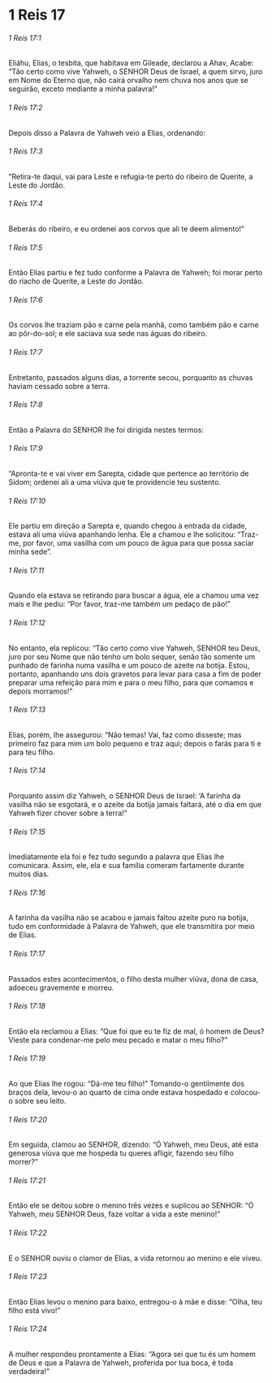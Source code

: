 # 1 Reis 17

###### 1 Reis 17:1

Eliáhu, Elias, o tesbita, que habitava em Gileade, declarou a Ahav, Acabe: “Tão certo como vive Yahweh, o SENHOR Deus de Israel, a quem sirvo, juro em Nome do Eterno que, não cairá orvalho nem chuva nos anos que se seguirão, exceto mediante a minha palavra!”

###### 1 Reis 17:2

Depois disso a Palavra de Yahweh veio a Elias, ordenando:

###### 1 Reis 17:3

“Retira-te daqui, vai para Leste e refugia-te perto do ribeiro de Querite, a Leste do Jordão.

###### 1 Reis 17:4

Beberás do ribeiro, e eu ordenei aos corvos que ali te deem alimento!”

###### 1 Reis 17:5

Então Elias partiu e fez tudo conforme a Palavra de Yahweh; foi morar perto do riacho de Querite, a Leste do Jordão.

###### 1 Reis 17:6

Os corvos lhe traziam pão e carne pela manhã, como também pão e carne ao pôr-do-sol; e ele saciava sua sede nas águas do ribeiro.

###### 1 Reis 17:7

Entretanto, passados alguns dias, a torrente secou, porquanto as chuvas haviam cessado sobre a terra.

###### 1 Reis 17:8

Então a Palavra do SENHOR lhe foi dirigida nestes termos:

###### 1 Reis 17:9

“Apronta-te e vai viver em Sarepta, cidade que pertence ao território de Sidom; ordenei ali a uma viúva que te providencie teu sustento.

###### 1 Reis 17:10

Ele partiu em direção a Sarepta e, quando chegou à entrada da cidade, estava ali uma viúva apanhando lenha. Ele a chamou e lhe solicitou: “Traz-me, por favor, uma vasilha com um pouco de água para que possa saciar minha sede”.

###### 1 Reis 17:11

Quando ela estava se retirando para buscar a água, ele a chamou uma vez mais e lhe pediu: “Por favor, traz-me também um pedaço de pão!”

###### 1 Reis 17:12

No entanto, ela replicou: “Tão certo como vive Yahweh, SENHOR teu Deus, juro por seu Nome que não tenho um bolo sequer, senão tão somente um punhado de farinha numa vasilha e um pouco de azeite na botija. Estou, portanto, apanhando uns dois gravetos para levar para casa a fim de poder preparar uma refeição para mim e para o meu filho, para que comamos e depois morramos!”

###### 1 Reis 17:13

Elias, porém, lhe assegurou: “Não temas! Vai, faz como disseste; mas primeiro faz para mim um bolo pequeno e traz aqui; depois o farás para ti e para teu filho.

###### 1 Reis 17:14

Porquanto assim diz Yahweh, o SENHOR Deus de Israel: ‘A farinha da vasilha não se esgotará, e o azeite da botija jamais faltará, até o dia em que Yahweh fizer chover sobre a terra!”

###### 1 Reis 17:15

Imediatamente ela foi e fez tudo segundo a palavra que Elias lhe comunicara. Assim, ele, ela e sua família comeram fartamente durante muitos dias.

###### 1 Reis 17:16

A farinha da vasilha não se acabou e jamais faltou azeite puro na botija, tudo em conformidade à Palavra de Yahweh, que ele transmitira por meio de Elias.

###### 1 Reis 17:17

Passados estes acontecimentos, o filho desta mulher viúva, dona de casa, adoeceu gravemente e morreu.

###### 1 Reis 17:18

Então ela reclamou a Elias: “Que foi que eu te fiz de mal, ó homem de Deus? Vieste para condenar-me pelo meu pecado e matar o meu filho?”

###### 1 Reis 17:19

Ao que Elias lhe rogou: “Dá-me teu filho!” Tomando-o gentilmente dos braços dela, levou-o ao quarto de cima onde estava hospedado e colocou-o sobre seu leito.

###### 1 Reis 17:20

Em seguida, clamou ao SENHOR, dizendo: “Ó Yahweh, meu Deus, até esta generosa viúva que me hospeda tu queres afligir, fazendo seu filho morrer?”

###### 1 Reis 17:21

Então ele se deitou sobre o menino três vezes e suplicou ao SENHOR: “Ó Yahweh, meu SENHOR Deus, faze voltar a vida a este menino!”

###### 1 Reis 17:22

E o SENHOR ouviu o clamor de Elias, a vida retornou ao menino e ele viveu.

###### 1 Reis 17:23

Então Elias levou o menino para baixo, entregou-o à mãe e disse: “Olha, teu filho está vivo!”

###### 1 Reis 17:24

A mulher respondeu prontamente a Elias: “Agora sei que tu és um homem de Deus e que a Palavra de Yahweh, proferida por tua boca, é toda verdadeira!”

